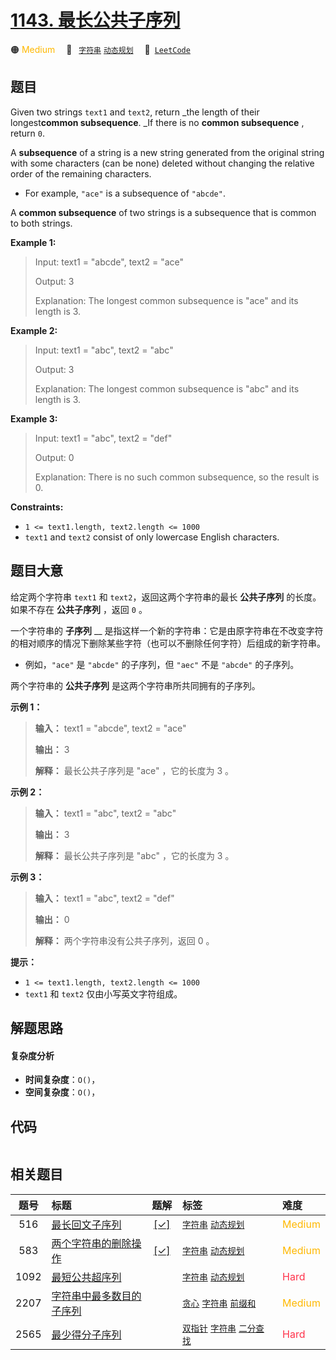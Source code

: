 # [1143. 最长公共子序列](https://leetcode.com/problems/longest-common-subsequence)

🟠 <font color=#ffb800>Medium</font>&emsp; 🔖&ensp; [`字符串`](/tag/string.md) [`动态规划`](/tag/dynamic-programming.md)&emsp; 🔗&ensp;[`LeetCode`](https://leetcode.com/problems/longest-common-subsequence)

## 题目

Given two strings `text1` and `text2`, return _the length of their
longest**common subsequence**. _If there is no **common subsequence** , return
`0`.

A **subsequence** of a string is a new string generated from the original
string with some characters (can be none) deleted without changing the
relative order of the remaining characters.

  * For example, `"ace"` is a subsequence of `"abcde"`.

A **common subsequence** of two strings is a subsequence that is common to
both strings.



**Example 1:**

> Input: text1 = "abcde", text2 = "ace" 
> 
> Output: 3  
> 
> Explanation: The longest common subsequence is "ace" and its length is 3.

**Example 2:**

> Input: text1 = "abc", text2 = "abc"
> 
> Output: 3
> 
> Explanation: The longest common subsequence is "abc" and its length is 3.

**Example 3:**

> Input: text1 = "abc", text2 = "def"
> 
> Output: 0
> 
> Explanation: There is no such common subsequence, so the result is 0.

**Constraints:**

  * `1 <= text1.length, text2.length <= 1000`
  * `text1` and `text2` consist of only lowercase English characters.


## 题目大意

给定两个字符串 `text1` 和 `text2`，返回这两个字符串的最长 **公共子序列** 的长度。如果不存在 **公共子序列** ，返回 `0` 。

一个字符串的 **子序列** __
是指这样一个新的字符串：它是由原字符串在不改变字符的相对顺序的情况下删除某些字符（也可以不删除任何字符）后组成的新字符串。

  * 例如，`"ace"` 是 `"abcde"` 的子序列，但 `"aec"` 不是 `"abcde"` 的子序列。

两个字符串的 **公共子序列** 是这两个字符串所共同拥有的子序列。

**示例 1：**

> 
> 
> 
> 
> 
> **输入：** text1 = "abcde", text2 = "ace" 
> 
> **输出：** 3  
> 
> **解释：** 最长公共子序列是 "ace" ，它的长度为 3 。
> 
> 

**示例 2：**

> 
> 
> 
> 
> 
> **输入：** text1 = "abc", text2 = "abc"
> 
> **输出：** 3
> 
> **解释：** 最长公共子序列是 "abc" ，它的长度为 3 。
> 
> 

**示例 3：**

> 
> 
> 
> 
> 
> **输入：** text1 = "abc", text2 = "def"
> 
> **输出：** 0
> 
> **解释：** 两个字符串没有公共子序列，返回 0 。
> 
> 

**提示：**

  * `1 <= text1.length, text2.length <= 1000`
  * `text1` 和 `text2` 仅由小写英文字符组成。


## 解题思路

#### 复杂度分析

- **时间复杂度**：`O()`，
- **空间复杂度**：`O()`，

## 代码

```javascript

```

## 相关题目

<!-- prettier-ignore -->
| 题号 | 标题 | 题解 | 标签 | 难度 |
| :------: | :------ | :------: | :------ | :------ |
| 516 | [最长回文子序列](https://leetcode.com/problems/longest-palindromic-subsequence) | [[✓]](/problem/0516.md) |  [`字符串`](/tag/string.md) [`动态规划`](/tag/dynamic-programming.md) | <font color=#ffb800>Medium</font> |
| 583 | [两个字符串的删除操作](https://leetcode.com/problems/delete-operation-for-two-strings) | [[✓]](/problem/0583.md) |  [`字符串`](/tag/string.md) [`动态规划`](/tag/dynamic-programming.md) | <font color=#ffb800>Medium</font> |
| 1092 | [最短公共超序列](https://leetcode.com/problems/shortest-common-supersequence) |  |  [`字符串`](/tag/string.md) [`动态规划`](/tag/dynamic-programming.md) | <font color=#ff334b>Hard</font> |
| 2207 | [字符串中最多数目的子序列](https://leetcode.com/problems/maximize-number-of-subsequences-in-a-string) |  |  [`贪心`](/tag/greedy.md) [`字符串`](/tag/string.md) [`前缀和`](/tag/prefix-sum.md) | <font color=#ffb800>Medium</font> |
| 2565 | [最少得分子序列](https://leetcode.com/problems/subsequence-with-the-minimum-score) |  |  [`双指针`](/tag/two-pointers.md) [`字符串`](/tag/string.md) [`二分查找`](/tag/binary-search.md) | <font color=#ff334b>Hard</font> |

<style>
.blue {
    background-color: #096dd9;
    padding: 0.25rem 0.5rem;
    margin: 0;
    font-size: 0.85em;
    border-radius: 3px;
    color: white;
    font-weight: 500;
}
table th:first-of-type { width: 10%; }
table th:nth-of-type(2) { width: 35%; }
table th:nth-of-type(3) { width: 10%; }
table th:nth-of-type(4) { width: 35%; }
table th:nth-of-type(5) { width: 10%; }
</style>
